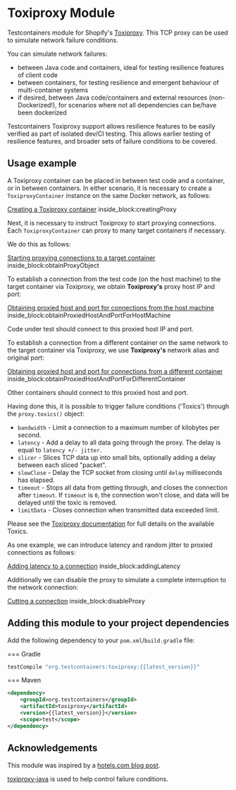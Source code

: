 # Toxiproxy Module

Testcontainers module for Shopify's [Toxiproxy](https://github.com/Shopify/toxiproxy). 
This TCP proxy can be used to simulate network failure conditions.

You can simulate network failures:

* between Java code and containers, ideal for testing resilience features of client code
* between containers, for testing resilience and emergent behaviour of multi-container systems
* if desired, between Java code/containers and external resources (non-Dockerized!), for scenarios where not all dependencies can be/have been dockerized

Testcontainers Toxiproxy support allows resilience features to be easily verified as part of isolated dev/CI testing. This allows earlier testing of resilience features, and broader sets of failure conditions to be covered.
 
## Usage example

A Toxiproxy container can be placed in between test code and a container, or in between containers.
In either scenario, it is necessary to create a `ToxiproxyContainer` instance on the same Docker network, as follows:

<!--codeinclude-->
[Creating a Toxiproxy container](../../modules/toxiproxy/src/test/java/org/testcontainers/containers/ToxiproxyTest.java) inside_block:creatingProxy
<!--/codeinclude-->

Next, it is necessary to instruct Toxiproxy to start proxying connections. 
Each `ToxiproxyContainer` can proxy to many target containers if necessary.

We do this as follows:

<!--codeinclude-->
[Starting proxying connections to a target container](../../modules/toxiproxy/src/test/java/org/testcontainers/containers/ToxiproxyTest.java) inside_block:obtainProxyObject
<!--/codeinclude-->

To establish a connection from the test code (on the host machine) to the target container via Toxiproxy, we obtain **Toxiproxy's** proxy host IP and port:

<!--codeinclude-->
[Obtaining proxied host and port for connections from the host machine](../../modules/toxiproxy/src/test/java/org/testcontainers/containers/ToxiproxyTest.java) inside_block:obtainProxiedHostAndPortForHostMachine
<!--/codeinclude-->

Code under test should connect to this proxied host IP and port.

To establish a connection from a different container on the same network to the target container via Toxiproxy, we use **Toxiproxy's** network alias and original port:

<!--codeinclude-->
[Obtaining proxied host and port for connections from a different container](../../modules/toxiproxy/src/test/java/org/testcontainers/containers/ToxiproxyTest.java) inside_block:obtainProxiedHostAndPortForDifferentContainer
<!--/codeinclude-->

Other containers should connect to this proxied host and port.

Having done this, it is possible to trigger failure conditions ('Toxics') through the `proxy.toxics()` object:

* `bandwidth` - Limit a connection to a maximum number of kilobytes per second.
* `latency` - Add a delay to all data going through the proxy. The delay is equal to `latency +/- jitter`.
* `slicer` - Slices TCP data up into small bits, optionally adding a delay between each sliced "packet".
* `slowClose` - Delay the TCP socket from closing until `delay` milliseconds has elapsed.
* `timeout` - Stops all data from getting through, and closes the connection after `timeout`. If `timeout` is `0`, the connection won't close, and data will be delayed until the toxic is removed.
* `limitData` - Closes connection when transmitted data exceeded limit.

Please see the [Toxiproxy documentation](https://github.com/Shopify/toxiproxy#toxics) for full details on the available Toxics.

As one example, we can introduce latency and random jitter to proxied connections as follows:

<!--codeinclude-->
[Adding latency to a connection](../../modules/toxiproxy/src/test/java/org/testcontainers/containers/ToxiproxyTest.java) inside_block:addingLatency
<!--/codeinclude-->

Additionally we can disable the proxy to simulate a complete interruption to the network connection:

<!--codeinclude-->
[Cutting a connection](../../modules/toxiproxy/src/test/java/org/testcontainers/containers/ToxiproxyTest.java) inside_block:disableProxy
<!--/codeinclude-->

## Adding this module to your project dependencies

Add the following dependency to your `pom.xml`/`build.gradle` file:

=== Gradle
```groovy
testCompile "org.testcontainers:toxiproxy:{{latest_version}}"
```

=== Maven
```xml
<dependency>
    <groupId>org.testcontainers</groupId>
    <artifactId>toxiproxy</artifactId>
    <version>{{latest_version}}</version>
    <scope>test</scope>
</dependency>
```

## Acknowledgements

This module was inspired by a [hotels.com blog post](https://medium.com/hotels-com-technology/i-dont-know-about-resilience-testing-and-so-can-you-b3c59d80012d).

[toxiproxy-java](https://github.com/trekawek/toxiproxy-java) is used to help control failure conditions.
